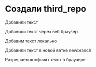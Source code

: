 # Создали third_repo

Добавили текст

Добавили текст через веб браузер


Добавим текст локально

Добавили текст в новой ветке newbranch

Разрешаем конфликт текст в браузере
